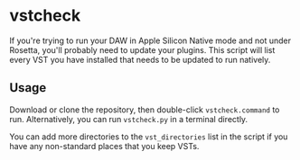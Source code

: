 # vstcheck

If you're trying to run your DAW in Apple Silicon Native mode and not under Rosetta, you'll probably need to update your plugins. This script will list every VST you have installed that needs to be updated to run natively.

## Usage

Download or clone the repository, then double-click `vstcheck.command` to run. Alternatively, you can run `vstcheck.py` in a terminal directly.

You can add more directories to the `vst_directories` list in the script if you have any non-standard places that you keep VSTs.